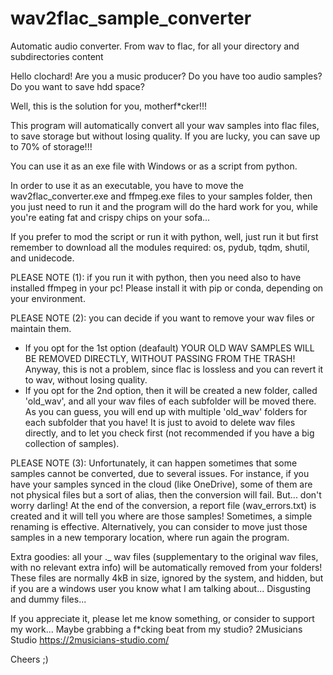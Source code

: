 # wav2flac_sample_converter
 Automatic audio converter. From wav to flac, for all your directory and subdirectories content

Hello clochard!
Are you a music producer? 
Do you have too audio samples? 
Do you want to save hdd space? 

Well, this is the solution for you, motherf*cker!!!

This program will automatically convert all your wav samples into flac files, to save storage but without losing quality. 
If you are lucky, you can save up to 70% of storage!!!

You can use it as an exe file with Windows or as a script from python.

In order to use it as an executable, you have to move the wav2flac_converter.exe and ffmpeg.exe files to your samples folder, then you just need to run it and the program will do the hard work for you, while you're eating fat and crispy chips on your sofa...

If you prefer to mod the script or run it with python, well, just run it but first remember to download all the modules required: os, pydub, tqdm, shutil, and unidecode. 

PLEASE NOTE (1): if you run it with python, then you need also to have installed ffmpeg in your pc! Please install it with pip or conda, depending on your environment.

PLEASE NOTE (2): you can decide if you want to remove your wav files or maintain them. 
- If you opt for the 1st option (deafault) YOUR OLD WAV SAMPLES WILL BE REMOVED DIRECTLY, WITHOUT PASSING FROM THE TRASH! 
Anyway, this is not a problem, since flac is lossless and you can revert it to wav, without losing quality. 
- If you opt for the 2nd option, then it will be created a new folder, called 'old_wav', and all your wav files of each subfolder will be moved there. 
As you can guess, you will end up with multiple 'old_wav' folders for each subfolder that you have! 
It is just to avoid to delete wav files directly, and to let you check first (not recommended if you have a big collection of samples).

PLEASE NOTE (3): Unfortunately, it can happen sometimes that some samples cannot be converted, due to several issues.
For instance, if you have your samples synced in the cloud (like OneDrive), some of them are not physical files but a sort of alias, then the conversion will fail.
But... don't worry darling! At the end of the conversion, a report file (wav_errors.txt) is created and it will tell you where are those samples! Sometimes, a simple renaming is effective. Alternatively, you can consider to move just those samples in a new temporary location, where run again the program.

Extra goodies: all your ._ wav files (supplementary to the original wav files, with no relevant extra info) will be automatically removed from your folders! 
These files are normally 4kB in size, ignored by the system, and hidden, but if you are a windows user you know what I am talking about... Disgusting and dummy files...

If you appreciate it, please let me know something, or consider to support my work... 
Maybe grabbing a f*cking beat from my studio?
2Musicians Studio 
https://2musicians-studio.com/

Cheers ;)
